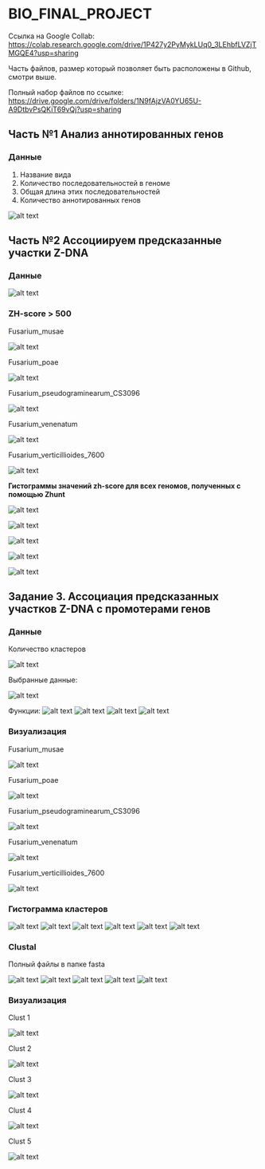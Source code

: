 # BIO_FINAL_PROJECT

Ссылка на Google Collab: https://colab.research.google.com/drive/1P427y2PyMykLUq0_3LEhbfLVZjTMGQE4?usp=sharing

Часть файлов, размер который позволяет быть расположены в Github, смотри выше.

Полный набор файлов по ссылке: https://drive.google.com/drive/folders/1N9fAjzVA0YU65U-A9DtbvPsQKiT69vQj?usp=sharing


## Часть №1 Анализ аннотированных генов 

### **Данные**
1) Название вида
2) Количество последовательностей в геноме
3) Общая длина этих последовательностей
4) Количество аннотированных генов

![alt text](table_1.png)


## Часть №2 Ассоциируем предсказанные участки Z-DNA


### **Данные**

![alt text](table_2.png)

### **ZH-score > 500**

Fusarium_musae

![alt text](zhunt_500/z_1.png)


Fusarium_poae

![alt text](zhunt_500/z_2.png)


Fusarium_pseudograminearum_CS3096

![alt text](zhunt_500/z_3.png)


Fusarium_venenatum

![alt text](zhunt_500/z_4.png)


Fusarium_verticillioides_7600

![alt text](zhunt_500/z_5.png)

**Гистограммы значений zh-score для всех геномов, полученных с помощью Zhunt**

![alt text](z_graph/gr_1.png)

![alt text](z_graph/gr_2.png)

![alt text](z_graph/gr_3.png)

![alt text](z_graph/gr_4.png)

![alt text](z_graph/gr_5.png)

## Задание 3. Ассоциация предсказанных участков Z-DNA с промотерами генов

### **Данные**


Количество кластеров

![alt text](table_3.png)

Выбранные данные:

![alt text](table_4.png)


Функции:
![alt text](table_5.png)
![alt text](table_6.png)
![alt text](table_7.png)
![alt text](table_8.png)

### Визуализация

Fusarium_musae

![alt text](Визуализация_1/z_1.png)

Fusarium_poae

![alt text](Визуализация_1/z_2.png)


Fusarium_pseudograminearum_CS3096

![alt text](Визуализация_1/z_3.png)


Fusarium_venenatum

![alt text](Визуализация_1/z_4.png)


Fusarium_verticillioides_7600

![alt text](Визуализация_1/z_5.png)


### Гистограмма кластеров

![alt text](cl_graph/gr_1.png)
![alt text](cl_graph/gr_2.png)
![alt text](cl_graph/gr_3.png)
![alt text](cl_graph/gr_4.png)
![alt text](cl_graph/gr_5.png)
![alt text](cl_graph/gr_6.png)

### Clustal

Полный файлы в папке fasta

![alt text](cl_picture/cl_1.png)
![alt text](cl_picture/cl_2.png)
![alt text](cl_picture/cl_3.png)
![alt text](cl_picture/cl_4.png)
![alt text](cl_picture/cl_5.png)



### Визуализация

Clust 1

![alt text](Визуализация_2/gr_1.png)

Clust 2

![alt text](Визуализация_2/gr_2.png)


Clust 3

![alt text](Визуализация_2/gr_3.png)


Clust 4

![alt text](Визуализация_2/gr_4.png)



Clust 5

![alt text](Визуализация_2/gr_5.png)
